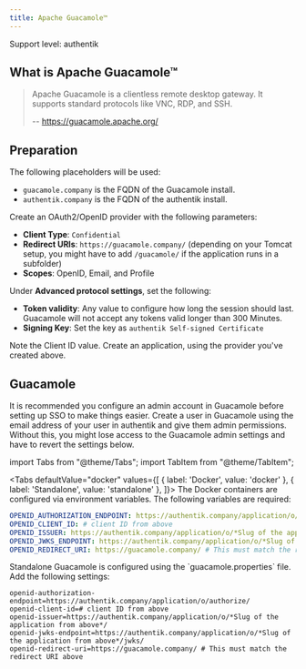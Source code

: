 ```yaml
---
title: Apache Guacamole™
---
```


<span class="badge badge--primary">Support level: authentik</span>

## What is Apache Guacamole™

> Apache Guacamole is a clientless remote desktop gateway. It supports standard protocols like VNC, RDP, and SSH.
>
> -- https://guacamole.apache.org/

## Preparation

The following placeholders will be used:

- `guacamole.company` is the FQDN of the Guacamole install.
- `authentik.company` is the FQDN of the authentik install.

Create an OAuth2/OpenID provider with the following parameters:

- **Client Type**: `Confidential`
- **Redirect URIs**: `https://guacamole.company/` (depending on your Tomcat setup, you might have to add `/guacamole/` if the application runs in a subfolder)
- **Scopes**: OpenID, Email, and Profile

Under **Advanced protocol settings**, set the following:

- **Token validity**: Any value to configure how long the session should last. Guacamole will not accept any tokens valid longer than 300 Minutes.
- **Signing Key**: Set the key as `authentik Self-signed Certificate`

Note the Client ID value. Create an application, using the provider you've created above.

## Guacamole

It is recommended you configure an admin account in Guacamole before setting up SSO to make things easier. Create a user in Guacamole using the email address of your user in authentik and give them admin permissions. Without this, you might lose access to the Guacamole admin settings and have to revert the settings below.

import Tabs from "@theme/Tabs";
import TabItem from "@theme/TabItem";

<Tabs
  defaultValue="docker"
  values={[
    { label: 'Docker', value: 'docker' },
    { label: 'Standalone', value: 'standalone' },
  ]}>
  <TabItem value="docker">
    The Docker containers are configured via environment variables. The following variables are required:

```yaml
OPENID_AUTHORIZATION_ENDPOINT: https://authentik.company/application/o/authorize/
OPENID_CLIENT_ID: # client ID from above
OPENID_ISSUER: https://authentik.company/application/o/*Slug of the application from above*/
OPENID_JWKS_ENDPOINT: https://authentik.company/application/o/*Slug of the application from above*/jwks/
OPENID_REDIRECT_URI: https://guacamole.company/ # This must match the redirect URI above
```

  </TabItem>
  <TabItem value="standalone">
    Standalone Guacamole is configured using the `guacamole.properties` file. Add the following settings:

```
openid-authorization-endpoint=https://authentik.company/application/o/authorize/
openid-client-id=# client ID from above
openid-issuer=https://authentik.company/application/o/*Slug of the application from above*/
openid-jwks-endpoint=https://authentik.company/application/o/*Slug of the application from above*/jwks/
openid-redirect-uri=https://guacamole.company/ # This must match the redirect URI above
```

  </TabItem>
</Tabs>